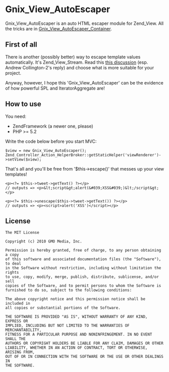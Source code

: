 Gnix_View_AutoEscaper
======


Gnix_View_AutoEscaper is an auto HTML escaper module for Zend_View. 
All the tricks are in [Gnix_View_AutoEscaper_Container](http://github.com/chikaram/gnix-view/blob/master/library/Gnix/View/AutoEscaper/Container.php).


## First of all

There is another (possibly better) way to escape template values automatically. It's Zend_View_Stream.
Read this [this discussion](http://zend-framework-community.634137.n4.nabble.com/Auto-HTML-escaper-module-for-Zend-View-td3019090.html) (esp. Andrew Collington-2's reply) and choose what is more suitable for your project.

Anyway, however, I hope this 'Gnix_View_AutoEscaper' can be the evidence of how powerful SPL and IteratorAggregate are!


## How to use

You need:

  - ZendFramework (a newer one, please)
  - PHP >= 5.2

Write the code below before you start MVC:

    $view = new Gnix_View_AutoEscaper(); 
    Zend_Controller_Action_HelperBroker::getStaticHelper('viewRenderer')->setView($view);

That's all and you'll be free from '$this->escape()' that messes up your view templates!

    <p><?= $this->tweet->getText() ?></p>
    // outputs => <p>&lt;script&gt;alert(&#039;XSS&#039;)&lt;/script&gt;</p>
    
    <p><?= $this->unescape($this->tweet->getText()) ?></p>
    // outputs => <p><script>alert('XSS')</script></p>


## License

    The MIT License
    
    Copyright (c) 2010 GMO Media, Inc.

    Permission is hereby granted, free of charge, to any person obtaining a copy 
    of this software and associated documentation files (the "Software"), to deal 
    in the Software without restriction, including without limitation the rights 
    to use, copy, modify, merge, publish, distribute, sublicense, and/or sell 
    copies of the Software, and to permit persons to whom the Software is 
    furnished to do so, subject to the following conditions:

    The above copyright notice and this permission notice shall be included in 
    all copies or substantial portions of the Software.

    THE SOFTWARE IS PROVIDED "AS IS", WITHOUT WARRANTY OF ANY KIND, EXPRESS OR 
    IMPLIED, INCLUDING BUT NOT LIMITED TO THE WARRANTIES OF MERCHANTABILITY, 
    FITNESS FOR A PARTICULAR PURPOSE AND NONINFRINGEMENT. IN NO EVENT SHALL THE 
    AUTHORS OR COPYRIGHT HOLDERS BE LIABLE FOR ANY CLAIM, DAMAGES OR OTHER 
    LIABILITY, WHETHER IN AN ACTION OF CONTRACT, TORT OR OTHERWISE, ARISING FROM, 
    OUT OF OR IN CONNECTION WITH THE SOFTWARE OR THE USE OR OTHER DEALINGS IN 
    THE SOFTWARE.
